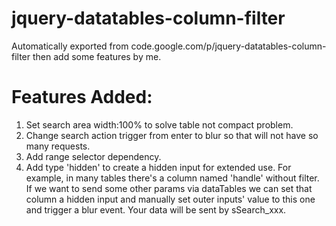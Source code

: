 # jquery-datatables-column-filter
Automatically exported from code.google.com/p/jquery-datatables-column-filter then add some features by me.

# Features Added:

1. Set search area width:100% to solve table not compact problem.
2. Change search action trigger from enter to blur so that will not have so many requests.
3. Add range selector dependency.
4. Add type 'hidden' to create a hidden input for extended use. For example, in many tables there's a column named 'handle' without filter. If we want to send some other params via dataTables we can set that column a hidden input and manually set outer inputs' value to this one and trigger a blur event. Your data will be sent by sSearch_xxx.
